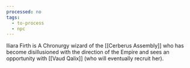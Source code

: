 ```yaml
---
processed: no
tags:
  - to-process
  - npc
---
```

Iliara Firth is A Chronurgy wizard of the [[Cerberus Assembly]] who has become disillusioned with the direction of the Empire and sees an opportunity with [[Vaud Qalix]] (who will eventually recruit her).